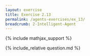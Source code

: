 ```yaml
---
layout: exercise
title: Exercise 2.13
permalink: /agents-exercises/ex_13/
breadcrumb: 2-Intelligent-Agent
---
```


{% include mathjax_support %}

<div><i class="arrow-up loader" data-chapter="agents-exercises" data-exercise="ex_13" data-rating="0"></i></div>
{% include_relative question.md %}
